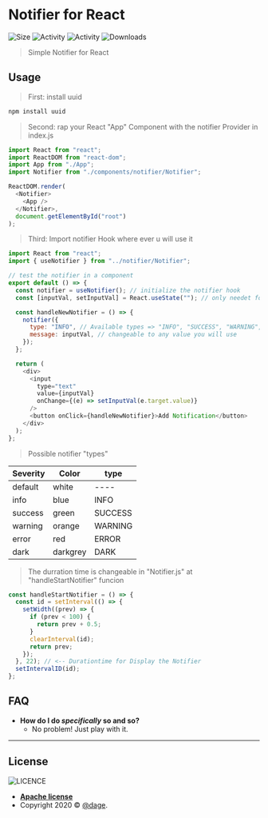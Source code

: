 # Notifier for React

![Size](https://img.shields.io/github/repo-size/dage459/notifier)
![Activity](https://img.shields.io/github/release-date/dage459/notifier)
![Activity](https://img.shields.io/github/last-commit/dage459/notifier)
![Downloads](https://img.shields.io/github/downloads/dage459/notifier/total)

> Simple Notifier for React

## Usage

> First: install uuid

```javascript
npm install uuid
```

> Second: rap your React "App" Component with the notifier Provider in index.js

```javascript
import React from "react";
import ReactDOM from "react-dom";
import App from "./App";
import Notifier from "./components/notifier/Notifier";

ReactDOM.render(
  <Notifier>
    <App />
  </Notifier>,
  document.getElementById("root")
);
```

> Third: Import notifier Hook where ever u will use it

```javascript
import React from "react";
import { useNotifier } from "../notifier/Notifier";

// test the notifier in a component
export default () => {
  const notifier = useNotifier(); // initialize the notifier hook
  const [inputVal, setInputVal] = React.useState(""); // only needet for testing

  const handleNewNotifier = () => {
    notifier({
      type: "INFO", // Available types => "INFO", "SUCCESS", "WARNING", "ERROR", "DARK", "DEFAULT"
      message: inputVal, // changeable to any value you will use
    });
  };

  return (
    <div>
      <input
        type="text"
        value={inputVal}
        onChange={(e) => setInputVal(e.target.value)}
      />
      <button onClick={handleNewNotifier}>Add Notification</button>
    </div>
  );
};
```

> Possible notifier "types"

| Severity | Color    | type    |
| -------- | -------- | ------- |
| default  | white    | ----    |
| info     | blue     | INFO    |
| success  | green    | SUCCESS |
| warning  | orange   | WARNING |
| error    | red      | ERROR   |
| dark     | darkgrey | DARK    |

> The durration time is changeable in "Notifier.js" at "handleStartNotifier" funcion

```javascript
const handleStartNotifier = () => {
  const id = setInterval(() => {
    setWidth((prev) => {
      if (prev < 100) {
        return prev + 0.5;
      }
      clearInterval(id);
      return prev;
    });
  }, 22); // <-- Durationtime for Display the Notifier
  setIntervalID(id);
};
```

## FAQ

- **How do I do _specifically_ so and so?**
  - No problem! Just play with it.

---

## License

![LICENCE](https://img.shields.io/github/license/dave459/notifier)

- **[Apache license](http://www.apache.org/licenses/LICENSE-2.0)**
- Copyright 2020 © <a href="https://github.com/dage459/notifier.git" target="_blank">@dage</a>.
